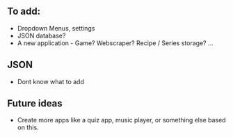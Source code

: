 ## To add:

- Dropdown Menus, settings
- JSON database?
- A new application - Game? Webscraper? Recipe / Series storage? ...

## JSON
- Dont know what to add

## Future ideas
- Create more apps like a quiz app, music player, or something else based on this.